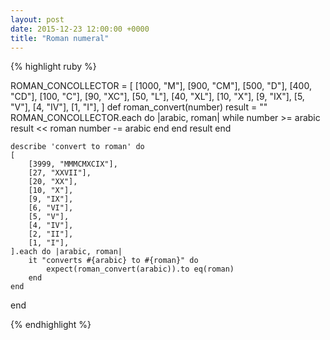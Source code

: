```yaml
---
layout: post
date: 2015-12-23 12:00:00 +0000
title: "Roman numeral"
---
```


{% highlight ruby %}

ROMAN_CONCOLLECTOR = [
	[1000, "M"],
	[900, "CM"],
	[500, "D"],
	[400, "CD"],
	[100, "C"],
	[90, "XC"],
	[50, "L"],
	[40, "XL"],
	[10, "X"],
	[9, "IX"],
	[5, "V"],
	[4, "IV"],
	[1, "I"],
]
def roman_convert(number)
	result = ""
		ROMAN_CONCOLLECTOR.each do |arabic, roman|
			while number >= arabic
			result << roman
			number -= arabic
			end
		end
	result
	end

	describe 'convert to roman' do
	[
		[3999, "MMMCMXCIX"],
		[27, "XXVII"],
		[20, "XX"],
		[10, "X"],
		[9, "IX"],
		[6, "VI"],
		[5, "V"],
		[4, "IV"],
		[2, "II"],
		[1, "I"],
	].each do |arabic, roman|
		it "converts #{arabic} to #{roman}" do
			expect(roman_convert(arabic)).to eq(roman)
		end
	end
end

{% endhighlight %}

